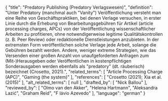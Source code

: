 {
    "title": "Predatory Publishing (Predatory Verlagswesen)",
    "definition": "Unter Predatory (manchmal auch \"Vanity\") Veröffentlichung versteht man eine Reihe von Geschäftspraktiken, bei denen Verlage versuchen, in erster Linie durch die Erhebung von Bearbeitungsgebühren für Artikel (article processing charges, APCs) von der Veröffentlichung wissenschaftlicher Arbeiten zu profitieren, ohne notwendigerweise legitime Qualitätskontrollen (z. B. Peer Review) oder redaktionelle Dienstleistungen anzubieten. In der extremsten Form veröffentlichen solche Verlage jede Arbeit, solange die Gebühren bezahlt werden. Andere, weniger extreme Strategien, wie das Versenden einer großen Anzahl von unaufgeforderten Anfragen zum (Mit-)Herausgeben oder Veröffentlichen in kostenpflichtigen Sonderausgaben werden ebenfalls als \"predatory\" (dt. räuberisch) bezeichnet (Crosetto, 2021).",
    "related_terms": [
        "Article Processing Charge (APC)",
        "Gaming (the system)"
    ],
    "references": [
        "Crosetto (2021); Xia et al. (2015)"
    ],
    "alt_related_terms": [
        null
    ],
    "drafted_by": [
        "Nick Ballou"
    ],
    "reviewed_by": [
        "Olmo van den Akker",
        "Helena Hartmann",
        "Aleksandra Lazić",
        "Graham Reid",
        "F lávio Azevedo"
    ],
    "language": "german"
}